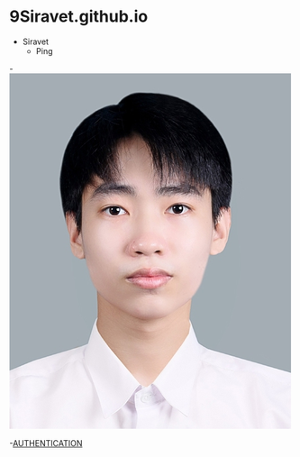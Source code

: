 # 9Siravet.github.io

- Siravet
  - Ping
 
-![siravet](siravet.jpg)

-[AUTHENTICATION](authentication)
